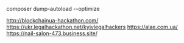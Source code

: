 composer dump-autoload --optimize

http://blockchainua-hackathon.com/
https://ukr.legalhackathon.net/kyivlegalhackers
https://alae.com.ua/
https://nail-salon-473.business.site/